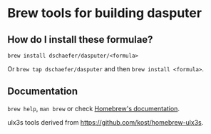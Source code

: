 # Brew tools for building dasputer

## How do I install these formulae?
`brew install dschaefer/dasputer/<formula>`

Or `brew tap dschaefer/dasputer` and then `brew install <formula>`.

## Documentation
`brew help`, `man brew` or check [Homebrew's documentation](https://docs.brew.sh).

ulx3s tools derived from https://github.com/kost/homebrew-ulx3s.
